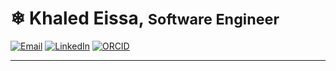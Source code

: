 # ❄ Khaled Eissa, <small>Software Engineer</small>



[![Email](https://img.shields.io/badge/Email-D14836?style=for-the-badge&logo=gmail&logoColor=white)](mailto:khaledeissa901@gmail.com)
[![LinkedIn](https://img.shields.io/badge/LinkedIn-0077B5?style=for-the-badge&logo=LinkedIn&logoColor=white)](https://www.linkedin.com/in/khaled-eissa-07765b233/)
[![ORCID](https://img.shields.io/badge/ORCID-A6CE39?style=for-the-badge&logo=orcid&logoColor=white)](https://orcid.org/0009-0003-4331-7024)

---
<!--
# 🧑‍💻 Skills and Expertise
## Programming Languages:
<div>
  <img src="https://img.shields.io/badge/Python-3776AB?style=for-the-badge&logo=python&logoColor=white" alt="Python Badge"/>
  <img src="https://img.shields.io/badge/Java-ED8B00?style=for-the-badge&logo=openjdk&logoColor=white" alt="Java Badge"/>
  <img src="https://img.shields.io/badge/C++-00599C?style=for-the-badge&logo=c%2B%2B&logoColor=white" alt="C++ Badge"/>
  <img src="https://img.shields.io/badge/C-A8B9CC?style=for-the-badge&logo=c&logoColor=white" alt="C Badge"/>
  <img src="https://img.shields.io/badge/C%23-239120?style=for-the-badge&logo=c-sharp&logoColor=white" alt="C# Badge"/>
  <img src="https://img.shields.io/badge/HTML5-E34F26?style=for-the-badge&logo=html5&logoColor=white" alt="HTML5 Badge"/>
  <img src="https://img.shields.io/badge/CSS3-1572B6?style=for-the-badge&logo=css3&logoColor=white" alt="CSS3 Badge"/>
  <img src="https://img.shields.io/badge/JavaScript-F7DF1E?style=for-the-badge&logo=javascript&logoColor=black" alt="JavaScript Badge"/>
  <img src="https://img.shields.io/badge/SQL-4479A1?style=for-the-badge&logo=mysql&logoColor=white" alt="SQL Badge"/>
  <img src="https://img.shields.io/badge/VHDL-7A0099?style=for-the-badge&logoColor=white" alt="VHDL Badge"/>
  <img src="https://img.shields.io/badge/Haskell-5D4F85?style=for-the-badge&logo=haskell&logoColor=white" alt="Haskell Badge"/>
  <img src="https://img.shields.io/badge/Prolog-4D53E0?style=for-the-badge&logoColor=white" alt="Prolog Badge"/>
  <img src="https://img.shields.io/badge/R-276DC3?style=for-the-badge&logo=r&logoColor=white" alt="R Badge"/>
</div>

## Technologies & Frameworks:
<div>
  <img src="https://img.shields.io/badge/Linux-FCC624?style=for-the-badge&logo=linux&logoColor=black" alt="Linux Badge"/>
  <img src="https://img.shields.io/badge/Git-F05032?style=for-the-badge&logo=git&logoColor=white" alt="Git Badge"/>
  <img src="https://img.shields.io/badge/JUnit-25A162?style=for-the-badge&logo=junit5&logoColor=white" alt="JUnit Badge"/>
  <img src="https://img.shields.io/badge/TensorFlow-FF6F00?style=for-the-badge&logo=tensorflow&logoColor=white" alt="TensorFlow Badge"/>
  <img src="https://img.shields.io/badge/PyTorch-EE4C2C?style=for-the-badge&logo=pytorch&logoColor=white" alt="PyTorch Badge"/>
  <img src="https://img.shields.io/badge/React-61DAFB?style=for-the-badge&logo=react&logoColor=black" alt="React Badge"/>
  <img src="https://img.shields.io/badge/.NET-512BD4?style=for-the-badge&logo=dotnet&logoColor=white" alt=".NET Framework Badge"/>
  <img src="https://img.shields.io/badge/Node.js-339933?style=for-the-badge&logo=node.js&logoColor=white" alt="Node.js Badge"/>
  <img src="https://img.shields.io/badge/LangChain-000000?style=for-the-badge&logo=langchain&logoColor=white" alt="LangChain Badge"/>
  <img src="https://img.shields.io/badge/FastAPI-009688?style=for-the-badge&logo=fastapi&logoColor=white" alt="FastAPI Badge"/>
  <img src="https://img.shields.io/badge/Flask-000000?style=for-the-badge&logo=flask&logoColor=white" alt="Flask Badge"/>
  <img src="https://img.shields.io/badge/HuggingFace-FFCA28?style=for-the-badge&logo=huggingface&logoColor=black" alt="Hugging Face Badge"/>
  <img src="https://img.shields.io/badge/OpenAI-412991?style=for-the-badge&logo=openai&logoColor=white" alt="OpenAI Badge"/>
</div>
-->
